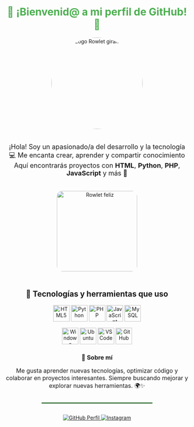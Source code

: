<div align="center">

  <h1 style="color:#4CAF50;">🌿 ¡Bienvenid@ a mi perfil de GitHub! 🌿</h1>

  <img src="[https://64.media.tumblr.com/adea5b2eaecf04f58fef98fa74c3ee1b/398689ee18bb6036-b9/s540x810/38f2f7707f0f56fc2bf5b6cc20ec3f1b381eb66c.gif](https://64.media.tumblr.com/adea5b2eaecf04f58fef98fa74c3ee1b/398689ee18bb6036-b9/s540x810/38f2f7707f0f56fc2bf5b6cc20ec3f1b381eb66c.gif)" 
       alt="Logo Rowlet girando" 
       width="250" 
       style="border-radius:50%; margin-bottom:20px;" />

  <p style="font-size:18px;">
    ¡Hola! Soy un apasionado/a del desarrollo y la tecnología 💻  
    Me encanta crear, aprender y compartir conocimiento   
    Aquí encontrarás proyectos con <b>HTML</b>, <b>Python</b>, <b>PHP</b>, <b>JavaScript</b> y más 🚀
  </p>

  <img src="https://media.tenor.com/RKuZJR7oQlQAAAAM/rowlet-pokemon.gif" 
       alt="Rowlet feliz" 
       width="220" 
       style="border-radius:15px; margin:20px 0;" />

  <h2>🧠 Tecnologías y herramientas que uso</h2>

  <!-- Lenguajes -->
  <p>
    <img src="https://cdn.jsdelivr.net/gh/devicons/devicon/icons/html5/html5-original.svg" width="45" alt="HTML5"/>
    <img src="https://cdn.jsdelivr.net/gh/devicons/devicon/icons/python/python-original.svg" width="45" alt="Python"/>
    <img src="https://cdn.jsdelivr.net/gh/devicons/devicon/icons/php/php-original.svg" width="45" alt="PHP"/>
    <img src="https://cdn.jsdelivr.net/gh/devicons/devicon/icons/javascript/javascript-original.svg" width="45" alt="JavaScript"/>
    <img src="https://cdn.jsdelivr.net/gh/devicons/devicon/icons/mysql/mysql-original.svg" width="45" alt="MySQL"/>
  </p>

  <!-- Aplicaciones y entornos -->
  <p>
    <img src="https://cdn.jsdelivr.net/gh/devicons/devicon/icons/windows8/windows8-original.svg" width="45" alt="Windows"/>
    <img src="https://cdn.jsdelivr.net/gh/devicons/devicon/icons/ubuntu/ubuntu-plain.svg" width="45" alt="Ubuntu"/>
    <img src="https://cdn.jsdelivr.net/gh/devicons/devicon/icons/vscode/vscode-original.svg" width="45" alt="VSCode"/>
    <img src="https://cdn.jsdelivr.net/gh/devicons/devicon/icons/github/github-original.svg" width="45" alt="GitHub"/>
  </p>

  <h3>💬 Sobre mí</h3>
  <p style="font-size:16px; max-width:600px;">
    Me gusta aprender nuevas tecnologías, optimizar código y colaborar en proyectos interesantes.  
    Siempre buscando mejorar y explorar nuevas herramientas. 🌍✨
  </p>

  <hr style="width:60%; border:1px solid #4CAF50; margin:30px 0;"/>

  <p>
    <a href="https://github.com/TU-USUARIO" target="_blank">
      <img src="https://img.shields.io/badge/GitHub-Perfil-black?logo=github" alt="GitHub Perfil" />
    </a>
    <a href="https://www.instagram.com/albertogarciaquintana5" target="_blank">
      <img src="https://img.shields.io/badge/Instagram-@albertogarciaquintana5-E4405F?logo=instagram&logoColor=white" alt="Instagram" />
    </a>
  </p>

</div>

